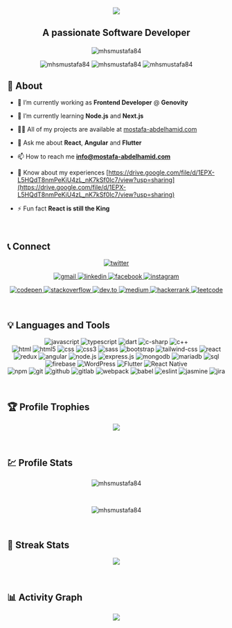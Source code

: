 # <p align="center"><img src="http://readme-typing-svg.herokuapp.com?font=cascadia+code&size=28&center=true&vCenter=true&multiline=true&width=500&height=75&lines=Hi+%F0%9F%91%8B;I+am+Mostafa+Abdelhamid" /></p>

## <p align="center">A passionate Software Developer</p>


<p align="center">
    <img 
         src="https://komarev.com/ghpvc/?username=mhsmustafa84&label=Profile%20views&color=brightgreen&style=for-the-badge" 
         alt="mhsmustafa84"
    />
</p>
<p align="center">
    <img
        src="https://badges.pufler.dev/years/mhsmustafa84?style=for-the-badge"
        alt="mhsmustafa84"
    />
    <img
        src="https://badges.pufler.dev/repos/mhsmustafa84?style=for-the-badge"
        alt="mhsmustafa84"
    />
    <img
        src="https://img.shields.io/github/followers/mhsmustafa84?color=brightgreen&style=for-the-badge"
        alt="mhsmustafa84"
    />
</p>


<!-- <p align="center">
    <img
        src="https://badges.pufler.dev/commits/daily/mhsmustafa84?style=for-the-badge"
        alt="daily"
    />
    <img
        src="https://badges.pufler.dev/commits/weekly/mhsmustafa84?style=for-the-badge"
        alt="weekly"
    />
    <img
        src="https://badges.pufler.dev/commits/monthly/mhsmustafa84?style=for-the-badge"
        alt="monthly"
    />
    <img
        src="https://badges.pufler.dev/commits/yearly/mhsmustafa84?style=for-the-badge"
        alt="yearly"
    />
    <img
        src="https://badges.pufler.dev/commits/all/mhsmustafa84?style=for-the-badge"
        alt="all"
    />
</p> -->
<!-- <br /> -->


## 💁 About
- 🔭 I’m currently working as **Frontend Developer** @ **Genovity**

- 🌱 I’m currently learning **Node.js** and **Next.js**

- 👨‍💻 All of my projects are available at [mostafa-abdelhamid.com](mostafa-abdelhamid.com)

- 💬 Ask me about **React**, **Angular** and **Flutter**

- 📫 How to reach me **info@mostafa-abdelhamid.com**

- 📄 Know about my experiences [https://drive.google.com/file/d/1EPX-L5HQdT8nmPeKiU4zL_nK7kSf0Ic7/view?usp=sharing](https://drive.google.com/file/d/1EPX-L5HQdT8nmPeKiU4zL_nK7kSf0Ic7/view?usp=sharing)

- ⚡ Fun fact **React is still the King**
<br />


## 📞 Connect
<p align="center">
    <a href="https://twitter.com/mhsmustafa84" target="blank">
        <img 
             src="https://img.shields.io/twitter/follow/mhsmustafa84?logo=twitter&style=for-the-badge" 
             alt="twitter"
             title="twitter"
        />
    </a>
</p>
<p align="center">
    <a href="mailto:mhsmustafa84@gmail.com" target="blank">
        <img
            src="https://img.shields.io/badge/Gmail-D14836?style=for-the-badge&logo=gmail&logoColor=white"
            alt="gmail"
            title="gmail"
        />
    </a>
    <a href="https://www.linkedin.com/in/mhsmustafa84" target="blank">
        <img
            src="https://img.shields.io/badge/linkedin-%230A66C2.svg?style=for-the-badge&logo=linkedin&logoColor=white"
            alt="linkedin"
            title="linkedin"
        />
    </a>
    <a href="https://www.facebook.com/mhsmustafa84" target="blank">
        <img
            src="https://img.shields.io/badge/facebook-%231877F2.svg?style=for-the-badge&logo=facebook&logoColor=white"
            alt="facebook"
            title="facebook"
        />
    </a>
    <a href="https://www.instagram.com/mhsmustafa84" target="blank">
        <img
            src="https://img.shields.io/badge/Instagram-E4405F?style=for-the-badge&logo=instagram&logoColor=white"
            alt="instagram"
            title="instagram"
        />
    </a>
</p>

<p align="center">
    <a href="https://codepen.io/mhsmustafa84" target="blank">
        <img
            src="https://img.shields.io/badge/Codepen-000000?style=for-the-badge&logo=codepen&logoColor=white"
            alt="codepen"
            title="codepen"
        />
    </a>
    <a href="https://stackoverflow.com/users/mhsmustafa84" target="blank">
        <img
            src="https://img.shields.io/badge/-Stackoverflow-FE7A16?style=for-the-badge&logo=stack-overflow&logoColor=white"
            alt="stackoverflow"
            title="stackoverflow"
        />
    </a>
    <a href="https://dev.to/mhsmustafa84" target="blank">
        <img
            src="https://img.shields.io/badge/dev.to-0A0A0A?style=for-the-badge&logo=dev.to&logoColor=white"
            alt="dev.to"
            title="dev.to"
        />
    </a>
    <a href="https://medium.com/@mhsmustafa84" target="blank">
        <img
            src="https://img.shields.io/badge/Medium-12100E?style=for-the-badge&logo=medium&logoColor=white"
            alt="medium"
            title="medium"
        />
    </a>
    <a href="https://www.hackerrank.com/mhsmustafa84" target="blank">
        <img
            src="https://img.shields.io/badge/-Hackerrank-2EC866?style=for-the-badge&logo=HackerRank&logoColor=white"
            alt="hackerrank"
            title="hackerrank"
        />
    </a>
    <a href="https://www.leetcode.com/mhsmustafa84" target="blank">
        <img
            src="https://img.shields.io/badge/LeetCode-000000?style=for-the-badge&logo=LeetCode&logoColor=#d16c06"
            alt="leetcode"
            title="leetcode"
        />
    </a>
</p>
<br />


## 💡 Languages and Tools

<p align="center">
    <img
        alt="javascript"
        title="javascript"
        src="https://img.shields.io/badge/JavaScript-F7DF1E?style=for-the-badge&logo=javascript&logoColor=black"
    />
    <img
        alt="typescript"
        title="typescript"
        src="https://img.shields.io/badge/TypeScript-007ACC?style=for-the-badge&logo=typescript&logoColor=white"
    />
    <img
        alt="dart"
        title="dart"
        src="https://img.shields.io/badge/Dart-0175C2?style=for-the-badge&logo=dart&logoColor=white"
    />
    <img
        alt="c-sharp"
        title="c-sharp"
        src="https://img.shields.io/badge/C%23-239120?style=for-the-badge&logo=c-sharp&logoColor=white"
    />
    <img
        alt="c++"
        title="c++"
        src="https://img.shields.io/badge/C%2B%2B-00599C?style=for-the-badge&logo=c%2B%2B&logoColor=white"
    />
    <br />
    <img
        alt="html"
        title="html"
        src="https://img.shields.io/badge/HTML-239120?style=for-the-badge&logo=html5&logoColor=white"
    />
    <img
        alt="html5"
        title="html5"
        src="https://img.shields.io/badge/HTML5%20-%23E34F26.svg?style=for-the-badge&logo=html5&logoColor=white"
    />
    <img
        alt="css"
        title="css"
        src="https://img.shields.io/badge/CSS-239120?&style=for-the-badge&logo=css3&logoColor=white"
    />
    <img
        alt="css3"
        title="css3"
        src="https://img.shields.io/badge/CSS3-1572B6?style=for-the-badge&logo=css3&logoColor=white"
    />
    <img
        alt="sass"
        title="sass"
        src="https://img.shields.io/badge/Sass-CC6699?style=for-the-badge&logo=sass&logoColor=white"
    />
    <img
        alt="bootstrap"
        title="bootstrap"
        src="https://img.shields.io/badge/Bootstrap-563D7C?style=for-the-badge&logo=bootstrap&logoColor=white"
    />
    <img
        alt="tailwind-css"
        title="tailwind-css"
        src="https://img.shields.io/badge/Tailwind_CSS-38B2AC?style=for-the-badge&logo=tailwind-css&logoColor=white"
    />
    <img
        alt="react"
        title="react"
        src="https://img.shields.io/badge/React-20232A?style=for-the-badge&logo=react&logoColor=61DAFB"
    />
    <img
        alt="redux"
        title="redux"
        src="https://img.shields.io/badge/Redux-593D88?style=for-the-badge&logo=redux&logoColor=white"
    />
    <img
        alt="angular"
        title="angular"
        src="https://img.shields.io/badge/Angular-DD0031?style=for-the-badge&logo=angular&logoColor=white"
    />
    <img
        alt="node.js"
        title="node.js"
        src="https://img.shields.io/badge/Node.js-43853D?style=for-the-badge&logo=node.js&logoColor=white"
    />
    <img
        alt="express.js"
        title="express.js"
        src="https://img.shields.io/badge/express.js-%23404d59.svg?style=for-the-badge&logo=express&logoColor=%2361DAFB"
    />
    <img
        alt="mongodb"
        title="mongodb"
        src="https://img.shields.io/badge/MongoDB-4EA94B?style=for-the-badge&logo=mongodb&logoColor=white"
    />
    <img
        alt="mariadb"
        title="mariadb"
        src="https://img.shields.io/badge/MariaDB-003545?style=for-the-badge&logo=mariadb&logoColor=white"
    />
    <img
        alt="sql"
        title="sql"
        src="https://img.shields.io/badge/Microsoft_SQL_Server-CC2927?style=for-the-badge&logo=microsoft-sql-server&logoColor=white"
    />
    <img
        alt="firebase"
        title="firebase"
        src="https://img.shields.io/badge/firebase-%23039BE5.svg?style=for-the-badge&logo=firebase"
    />
    <img
        alt="WordPress"
        title="WordPress"
        src="https://img.shields.io/badge/WordPress-%23117AC9.svg?style=for-the-badge&logo=WordPress&logoColor=white"
    />
    <img
        alt="Flutter"
        src="https://img.shields.io/badge/Flutter%20-%23F05033.svg?style=for-the-badge&logo=flutter&logoColor=white"
    />
    <img
        alt="React Native"
        src="https://img.shields.io/badge/React%20Native-0078d7.svg?style=for-the-badge&logo=react&nativeColor=white"
    />
    <br />
    <img
         alt="npm"
         title="npm"
         src="https://img.shields.io/badge/NPM-%23000000.svg?style=for-the-badge&logo=npm&logoColor=white"
    />
    <img 
         alt="git"
         title="git"
         src="https://img.shields.io/badge/Git%20-%23F05033.svg?style=for-the-badge&logo=git&logoColor=white"
    />
    <img
         alt="github"
         title="github"
         src="https://img.shields.io/badge/github-%23181717.svg?style=for-the-badge&logo=github&logoColor=white"
    />
    <img
         alt="gitlab"
         title="gitlab"
         src="https://img.shields.io/badge/GitLab-330F63?style=for-the-badge&logo=gitlab&logoColor=white"
    />
    <img
         alt="webpack"
         title="webpack"
         src="https://img.shields.io/badge/webpack-%238DD6F9.svg?style=for-the-badge&logo=webpack&logoColor=black"
    />
    <img
         alt="babel"
         title="babel"
         src="https://img.shields.io/badge/Babel-F9DC3e?style=for-the-badge&logo=babel&logoColor=black"
    />
    <img
         alt="eslint"
         title="eslint"
         src="https://img.shields.io/badge/ESLint-4B3263?style=for-the-badge&logo=eslint&logoColor=white"
    />
    <img
         alt="jasmine"
         title="jasmine"
         src="https://img.shields.io/badge/jasmine-%238A4182.svg?style=for-the-badge&logo=jasmine&logoColor=white"
    />
    <img
         alt="jira"
         title="jira"
         src="https://img.shields.io/badge/jira-%230A0FFF.svg?style=for-the-badge&logo=jira&logoColor=white"
    />
</p>
<br />


## 🏆 Profile Trophies
<p align="center">
  <img src="https://github-profile-trophy.vercel.app/?username=ryo-ma&theme=dark_dimmed" />
</p>
<br />

## 💹 Profile Stats
<p align="center">
    <img
        src="https://github-readme-stats.vercel.app/api/top-langs/?username=mhsmustafa84&layout=compact&theme=dark&card_width=450"
        alt="mhsmustafa84"
    />
</p>
<br />
<p align="center">
    <img
        src="https://github-readme-stats.vercel.app/api/?username=mhsmustafa84&show_icons=true&title_color=fff&icon_color=79ff97&text_color=9f9f9f&bg_color=151515"
        alt="mhsmustafa84"
    />
</p>
<br />

## 🔁 Streak Stats
<p align="center">
    <img src="https://github-readme-streak-stats.herokuapp.com/?user=mhsmustafa84&theme=dark" />
</p>
<br />


## 📊 Activity Graph
<p align="center">
    <img src="https://activity-graph.herokuapp.com/graph?username=mhsmustafa84&bg_color=151515&color=fdfdfd&line=79fe96&point=fdfdfd&area=true&hide_border=true&custom_title=Contribution%20Graph" />
</p>
<br />
